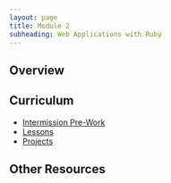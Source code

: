 ```yaml
---
layout: page
title: Module 2
subheading: Web Applications with Ruby
---
```


## Overview

## Curriculum
- [Intermission Pre-Work](./intermission_work)
- [Lessons](./lessons)
- [Projects](./projects)


## Other Resources